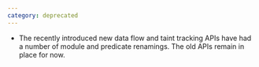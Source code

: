 ```yaml
---
category: deprecated
---
```

* The recently introduced new data flow and taint tracking APIs have had a
  number of module and predicate renamings. The old APIs remain in place for
  now.
